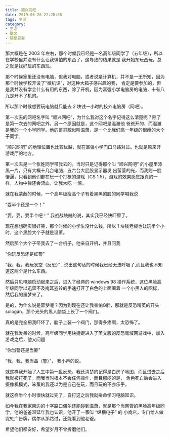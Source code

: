 ```yaml
---
title: 顺兴网吧
date: 2019-06-26 22:28:08
tags: 生活
category: 
- 生活
- 散文
- 随便耍耍
---
```


那大概是在 2003 年左右，那个时候我已经是一名高年级同学了（五年级），所以在学校里并没有什么让我惧怕的东西了，这导致的结果就是
我开始东玩西玩，总之就是找好玩的东西玩。

那个时候家里还没有电脑，但我对电脑，或者说是计算机，并不是一无所知，因为那个时候学校开设了“微机课”，对这种大箱子感兴趣的我，
肯定是要参加的，但是我并没有学会什么有用的东西，除了开机，因为富强小学电脑房的电脑，十有八九是开不了机的。

所以那个时候想要玩电脑就只能去 2 块钱一小时的校外电脑房（网吧）。

第一次去的网吧名字叫 “顺兴网吧”，为什么我对这个名字记得这么清楚呢？除了是第一次去的网吧之外，另一个原因就是，这个网吧是温澈他
爸爸开的，而温澈是我的一个小学同学。他的哥哥貌似叫温萧，是一个比我们高一年级的很瘦的大个子同学。

“顺兴网吧” 的地理位置也比较优越，就在富强小学门口马路对过。也就是原来开游戏厅的地方。

第一次去是一个张姓同学带我去的。当时只是记得那个叫 “顺兴网吧” 的小屋里漆黑一片，只有大概十几台电脑，五六台大屁股显示器发
出莹莹的光，而我则一脸懵逼，只看到他们都在玩一个打枪的游戏（CS 1.5），游戏的效果感觉跟真的一样，人物中弹还会流血，让我大吃
一惊。

就在我蒙蔽的时候，一个高年级瘦高个子有着黑黑的脸的同学喊我说 

“耍半个还是一个！”

“耍，耍，耍半个吧！” 我战战兢兢的说，其实我已经快吓尿了。

现在想想确实很好笑，那个时候的小学生没什么钱，所以 1 块钱老板也让玩半个小时，这个黑脸大个子就是温萧。

然后那个大个子带我去了一台机子，他亲自开机，并且问我

“你玩反恐还是红警”

“我，我，我玩发空（反恐）” , 说出这句话的时候我已经无法呼吸了,而且我也不知道这两个是什么东西。

然后只见电脑启动起来之后，进入了经典的 windows 98 操作系统，这位黑脸高年级同学以迅雷不及掩耳盗铃的手速打开了白色的上面画着
一个小黑人的图标，然后我的噩梦来了。

是的，为什么说是噩梦呢？因为到现在还让我害怕G胖，那就是反恐精英的开头 sologan，那个光头的黑人脑袋上长了一个阀门。

真的是完全把我吓坏了，脑子上装一个阀门，那得多疼啊，太恐怖了。

就在我发呆的时候，高年级同学用快捷键进入了英文版的反恐局域网游戏中，加入游戏之后，他又问题

“你当警还是当匪”

“我，我，我当晶（警）”， 我小声的说。

就这样我开始了人生中第一盘反恐，我还清楚的记得是白房子地图，而且进去之后我就被打死了，而我当时根本不会任何操作，而且郁闷的是，
角色死亡后会进入摄像机模式，笨蛋的我还以为是自己在玩，而且玩的不亦乐乎。

就这样半个小时很快就过完了，自打这之后我就拼命学习电脑知识。

如今我在我家南边的十字路口偶尔还能碰到温萧，就是那个当网管的黑脸高年级同学，他的爸爸温延年我也认识，他开了一家叫 “纵横电子” 的
小商店，专门给人做霓虹广告牌，偶尔从那路过，还能看到他老爸。

希望他们都安好，希望岁月不曾折磨他们。